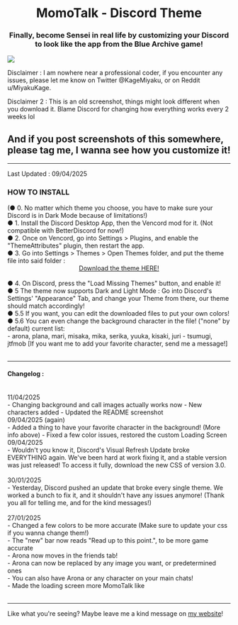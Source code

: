 <h1 align="center">MomoTalk - Discord Theme</span></h1>
<h3 align="center">Finally, become Sensei in real life by customizing your Discord to look like the app from the Blue Archive game!</h3>

<img align="center" src="https://miyakukage.github.io/discord-momotalk/misc/refresh.png">

<p>Disclaimer : I am nowhere near a professional coder, if you encounter any issues, please let me know on Twitter @KageMiyaku, or on Reddit u/MiyakuKage.</p>
<p>Disclaimer 2 : This is an old screenshot, things might look different when you download it. Blame Discord for changing how everything works every 2 weeks lol</p>

<h2>And if you post screenshots of this somewhere, please tag me, I wanna see how you customize it!</h2>
<hr>
Last Updated : 09/04/2025<br>
<h3> HOW TO INSTALL </h3>
(● 0. No matter which theme you choose, you have to make sure your Discord is in Dark Mode because of limitations!)<br>
● 1. Install the Discord Desktop App, then the Vencord mod for it. (Not compatible with BetterDiscord for now!)<br>
● 2. Once on Vencord, go into Settings > Plugins, and enable the "ThemeAttributes" plugin, then restart the app.<br>
● 3. Go into Settings > Themes > Open Themes folder, and put the theme file into said folder :<br>
      <center>
        <a href="https://github.com/MiyakuKage/discord-momotalk/releases/download/3.0/Momotalk.theme.css">Download the theme HERE!</a> 
    </center><br>
● 4. On Discord, press the "Load Missing Themes" button, and enable it!<br>
● 5 The theme now supports Dark and Light Mode : Go into Discord's Settings' "Appearance" Tab, and change your Theme from there, our theme should match accordingly!<br>
● 5.5 If you want, you can edit the downloaded files to put your own colors!<br>
● 5.6 You can even change the background character in the file! ("none" by default) current list:<br>
	- arona, plana, mari, misaka, mika, serika, yuuka, kisaki, juri - tsumugi, jtfmob
 [If you want me to add your favorite character, send me a message!]
<br><br>
<hr>
<h4>Changelog :</h4>
      	 <br> 11/04/2025 <br>
	- Changing background and call images actually works now
	- New characters added
 	- Updated the README screenshot
      	 <br> 09/04/2025 (again)<br>
	- Added a thing to have your favorite character in the background! (More info above)
 	- Fixed a few color issues, restored the custom Loading Screen
      	 <br> 09/04/2025<br>
	 - Wouldn't you know it, Discord's Visual Refresh Update broke EVERYTHING again. We've been hard at work fixing it, and a stable version was just released! To access it fully, download the new CSS of version 3.0.
	 <br>
      	 <br> 30/01/2025<br>
	 - Yesterday, Discord pushed an update that broke every single theme. We worked a bunch to fix it, and it shouldn't have any issues anymore! (Thank you all for telling me, and for the kind messages!)
	 <br>
	 <br> 27/01/2025<br>
- Changed a few colors to be more accurate (Make sure to update your css if you wanna change them!)<br>
- The "new" bar now reads "Read up to this point.", to be more game accurate<br>
- Arona now moves in the friends tab!<br>
- Arona can now be replaced by any image you want, or predetermined ones<br>
- You can also have Arona or any character on your main chats! <br>
- Made the loading screen more MomoTalk like <br>
	 <br></h4>
<hr>
Like what you're seeing? Maybe leave me a kind message on <a href="https://mimiya.nekoweb.org/">my website</a>!
